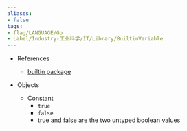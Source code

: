 ```yaml
---
aliases:
- false
tags:
- flag/LANGUAGE/Go
- Label/Industry-工业科学/IT/Library/BuiltinVariable
---
```


- References
    - [builtin package](https://pkg.go.dev/builtin)

- Objects
    - Constant
        - `true`
        - `false`
        - true and false are the two untyped boolean values
